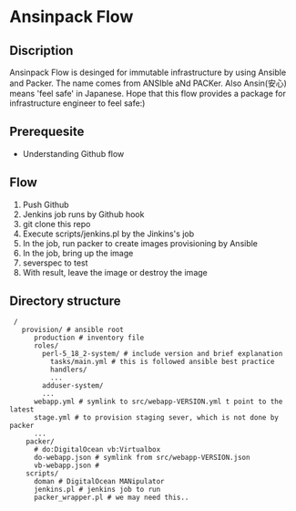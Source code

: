 Ansinpack Flow
=========

## Discription

Ansinpack Flow is desinged for immutable infrastructure by using Ansible and Packer.
The name comes from ANSIble aNd PACKer. Also Ansin(安心) means 'feel safe' in Japanese. 
Hope that this flow provides a package for infrastructure engineer to feel safe:) 


## Prerequesite

  * Understanding Github flow

## Flow 

 1. Push Github
 2. Jenkins job runs by Github hook
 3. git clone this repo
 4. Execute scripts/jenkins.pl by the Jinkins's job
 5. In the job, run packer to create images provisioning by Ansible
 6. In the job, bring up the image
 7. severspec to test
 8. With result, leave the image or destroy the image

## Directory structure

```
 / 
   provision/ # ansible root
      production # inventory file
      roles/
        perl-5_18_2-system/ # include version and brief explanation
          tasks/main.yml # this is followed ansible best practice
          handlers/
          ...
        adduser-system/
        ...
      webapp.yml # symlink to src/webapp-VERSION.yml t point to the latest
      stage.yml # to provision staging sever, which is not done by packer
      ...
    packer/
      # do:DigitalOcean vb:Virtualbox
      do-webapp.json # symlink from src/webapp-VERSION.json 
      vb-webapp.json # 
    scripts/
      doman # DigitalOcean MANipulator 
      jenkins.pl # jenkins job to run
      packer_wrapper.pl # we may need this.. 
```


      
